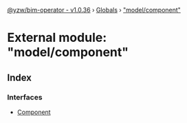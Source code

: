 [@yzw/bim-operator - v1.0.36](../README.md) › [Globals](../globals.md) › ["model/component"](_model_component_.md)

# External module: "model/component"

## Index

### Interfaces

* [Component](../interfaces/_model_component_.component.md)
